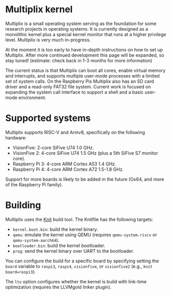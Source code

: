 # Multiplix kernel

Multiplix is a small operating system serving as the foundation for some
research projects in operating systems. It is currently designed as a
monolithic kernel plus a special kernel monitor that runs at a higher
privilege level. Multiplix is very much in-progress.

At the moment it is too early to have in-depth instructions on how to set up
Multiplix. After more continued development this page will be expanded, so stay
tuned! (estimate: check back in 1-3 months for more information)

The current status is that Multiplix can boot all cores, enable virtual memory
and interrupts, and supports multiple user-mode processes with a limited set of
system calls. On the Raspberry Pis Multiplix also has an SD card driver and a
read-only FAT32 file system. Current work is focused on expanding the system
call interface to support a shell and a basic user-mode environment.

# Supported systems

Multiplix supports RISC-V and Armv8, specifically on the following hardware:

* VisionFive: 2-core SiFive U74 1.0 GHz.
* VisionFive 2: 4-core SiFive U74 1.5 GHz (plus a 5th SiFive S7 monitor core).
* Raspberry Pi 3: 4-core ARM Cortex A53 1.4 GHz.
* Raspberry Pi 4: 4-core ARM Cortex A72 1.5-1.8 GHz.

Support for more boards is likely to be added in the future (Ox64, and more of
the Raspberry Pi family).

# Building

Multiplix uses the [Knit](https://github.com/zyedidia/knit) build tool. The
Knitfile has the following targets:

* `kernel.boot.bin`: build the kernel binary.
* `qemu`: emulate the kernel using QEMU (requires `qemu-system-riscv` or
  `qemu-system-aarch64`).
* `bootloader.bin`: build the kernel bootloader.
* `prog`: send the kernel binary over UART to the bootloader.

You can configure the build for a specific board by specifying setting the
`board` variable to `raspi3`, `raspi4`, `visionfive`, or `visionfive2` (e.g.,
`knit board=raspi3`).

The `lto` option configures whether the kernel is build with link-time
optimization (requires the LLVMgold linker plugin).
